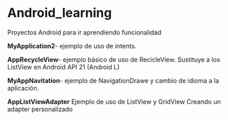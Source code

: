 # Android_learning
Proyectos Android para ir aprendiendo funcionalidad

<b>MyApplication2</b>- ejemplo de uso de intents.

<b>AppRecycleView</b>- ejemplo básico de uso de RecicleView. Sustituye a los ListView en Android API 21 (Android L)

<b>MyAppNavitation</b>- ejemplo de NavigationDrawe y cambio de idioma a la aplicación.

<b>AppListViewAdapter</b> Ejemplo de uso de ListView y GridView Creando un adapter personalizado


